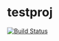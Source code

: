 testproj
========
[![Build Status](https://travis-ci.org/Flexberry/testproj.svg?branch=master)](https://travis-ci.org/Flexberry/testproj)
